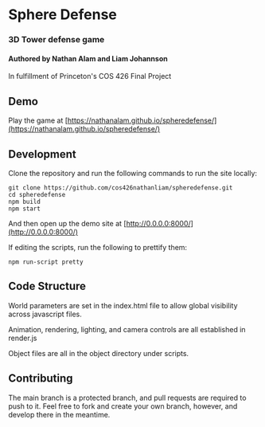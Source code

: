 # Sphere Defense
### 3D Tower defense game

#### Authored by Nathan Alam and Liam Johannson
In fulfillment of Princeton's COS 426 Final Project

## Demo
Play the game at [https://nathanalam.github.io/spheredefense/](https://nathanalam.github.io/spheredefense/)

## Development
Clone the repository and run the following commands to run the site locally:
```
git clone https://github.com/cos426nathanliam/spheredefense.git
cd spheredefense
npm build
npm start
```
And then open up the demo site at [http://0.0.0.0:8000/](http://0.0.0.0:8000/)

If editing the scripts, run the following to prettify them:
```
npm run-script pretty
```

## Code Structure
World parameters are set in the index.html file to allow global visibility across javascript files.

Animation, rendering, lighting, and camera controls are all established in render.js

Object files are all in the object directory under scripts.

## Contributing
The main branch is a protected branch, and pull requests are required to push to it.
Feel free to fork and create your own branch, however, and develop there in the meantime.
